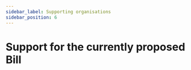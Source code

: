 ```yaml
---
sidebar_label: Supporting organisations
sidebar_position: 6
---
```

# Support for the currently proposed Bill
